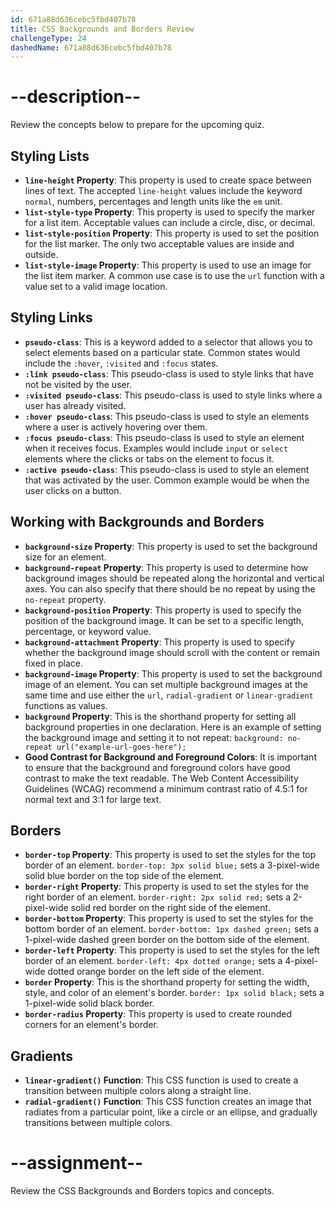 ```yaml
---
id: 671a88d636cebc5fbd407b78
title: CSS Backgrounds and Borders Review
challengeType: 24
dashedName: 671a88d636cebc5fbd407b78
---
```


# --description--

Review the concepts below to prepare for the upcoming quiz.

## Styling Lists

- **`line-height` Property**: This property is used to create space between lines of text. The accepted `line-height` values include the keyword `normal`, numbers, percentages and length units like the `em` unit.
- **`list-style-type` Property**: This property is used to specify the marker for a list item. Acceptable values can include a circle, disc, or decimal.
- **`list-style-position` Property**: This property is used to set the position for the list marker. The only two acceptable values are inside and outside.
- **`list-style-image` Property**: This property is used to use an image for the list item marker. A common use case is to use the `url` function with a value set to a valid image location.

## Styling Links

- **`pseudo-class`**: This is a keyword added to a selector that allows you to select elements based on a particular state. Common states would include the `:hover`, `:visited` and `:focus` states.
- **`:link pseudo-class`**: This pseudo-class is used to style links that have not be visited by the user.
- **`:visited pseudo-class`**: This pseudo-class is used to style links where a user has already visited.
- **`:hover pseudo-class`**: This pseudo-class is used to style an elements where a user is actively hovering over them.
- **`:focus pseudo-class`**: This pseudo-class is used to style an element when it receives focus. Examples would include `input` or `select` elements where the clicks or tabs on the element to focus it.
- **`:active pseudo-class`**: This pseudo-class is used to style an element that was activated by the user. Common example would be when the user clicks on a button.

## Working with Backgrounds and Borders

- **`background-size` Property**: This property is used to set the background size for an element.
- **`background-repeat` Property**: This property is used to determine how background images should be repeated along the horizontal and vertical axes. You can also specify that there should be no repeat by using the `no-repeat` property.
- **`background-position` Property**: This property is used to specify the position of the background image. It can be set to a specific length, percentage, or keyword value.
- **`background-attachment` Property**: This property is used to specify whether the background image should scroll with the content or remain fixed in place.
- **`background-image` Property**: This property is used to set the background image of an element. You can set multiple background images at the same time and use either the `url`, `radial-gradient` or `linear-gradient` functions as values.
- **`background` Property**: This is the shorthand property for setting all background properties in one declaration. Here is an example of setting the background image and setting it to not repeat: `background: no-repeat url("example-url-goes-here");`
- **Good Contrast for Background and Foreground Colors**: It is important to ensure that the background and foreground colors have good contrast to make the text readable. The Web Content Accessibility Guidelines (WCAG) recommend a minimum contrast ratio of 4.5:1 for normal text and 3:1 for large text.

## Borders

- **`border-top` Property**: This property is used to set the styles for the top border of an element. `border-top: 3px solid blue;` sets a 3-pixel-wide solid blue border on the top side of the element.
- **`border-right` Property**: This property is used to set the styles for the right border of an element. `border-right: 2px solid red;` sets a 2-pixel-wide solid red border on the right side of the element.
- **`border-bottom` Property**: This property is used to set the styles for the bottom border of an element. `border-bottom: 1px dashed green;` sets a 1-pixel-wide dashed green border on the bottom side of the element.
- **`border-left` Property**: This property is used to set the styles for the left border of an element. `border-left: 4px dotted orange;` sets a 4-pixel-wide dotted orange border on the left side of the element.
- **`border` Property**: This is the shorthand property for setting the width, style, and color of an element's border. `border: 1px solid black;` sets a 1-pixel-wide solid black border.
- **`border-radius` Property**: This property is used to create rounded corners for an element's border.

## Gradients

- **`linear-gradient()` Function**: This CSS function is used to create a transition between multiple colors along a straight line. 
- **`radial-gradient()` Function**: This CSS function creates an image that radiates from a particular point, like a circle or an ellipse, and gradually transitions between multiple colors.

# --assignment--

Review the CSS Backgrounds and Borders topics and concepts.
